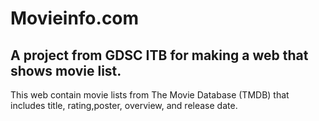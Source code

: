 # Movieinfo.com
A project from GDSC ITB for making a web that shows movie list.
---------------------------------------------------------------
This web contain movie lists from The Movie Database (TMDB) that includes title, rating,poster, overview, and release date.
